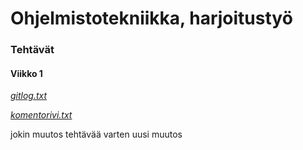 # Ohjelmistotekniikka, harjoitustyö

### Tehtävät

#### Viikko 1

*[gitlog.txt](https://github.com/fir3porkkana/ot-harjoitustyo/blob/master/laskarit/viikko1/gitlog.txt)*

*[komentorivi.txt](https://github.com/fir3porkkana/ot-harjoitustyo/blob/master/laskarit/viikko1/komentorivi.txt)*

jokin muutos tehtävää varten
uusi muutos

